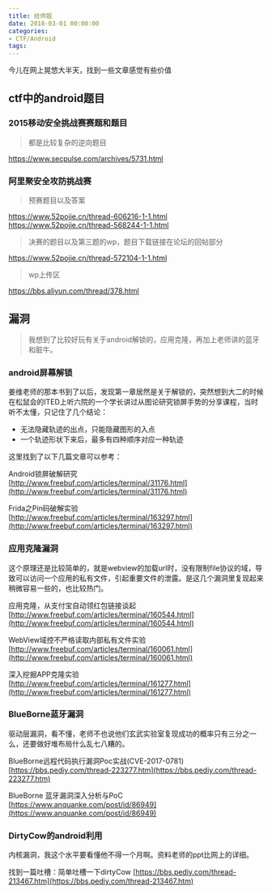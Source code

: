 ```yaml
---
title: 给师姐
date: 2018-03-01 00:00:00
categories:
- CTF/Android
tags: 
---
```


今儿在网上晃悠大半天，找到一些文章感觉有些价值

## ctf中的android题目

### 2015移动安全挑战赛赛题和题目

> 都是比较复杂的逆向题目

https://www.secpulse.com/archives/5731.html

### 阿里聚安全攻防挑战赛

> 预赛题目以及答案

https://www.52pojie.cn/thread-606216-1-1.html
https://www.52pojie.cn/thread-568244-1-1.html

> 决赛的题目以及第三题的wp，题目下载链接在论坛的回帖部分

https://www.52pojie.cn/thread-572104-1-1.html

> wp上传区

https://bbs.aliyun.com/thread/378.html

## 漏洞

> 我想到了比较好玩有关于android解锁的，应用克隆，再加上老师讲的蓝牙和脏牛。

### android屏幕解锁

姜维老师的那本书到了以后，发现第一章居然是关于解锁的，突然想到大二的时候在松鼠会的ITED上听六院的一个学长讲过从图论研究锁屏手势的分享课程，当时听不太懂，只记住了几个结论：

- 无法隐藏轨迹的出点，只能隐藏图形的入点
- 一个轨迹形状下来后，最多有四种顺序对应一种轨迹

这里找到了以下几篇文章可以参考：

Android锁屏破解研究  
[http://www.freebuf.com/articles/terminal/31176.html](http://www.freebuf.com/articles/terminal/31176.html)

Frida之Pin码破解实验  
[http://www.freebuf.com/articles/terminal/163297.html](http://www.freebuf.com/articles/terminal/163297.html)

### 应用克隆漏洞

这个原理还是比较简单的，就是webview的加载url时，没有限制file协议的域，导致可以访问一个应用的私有文件，引起重要文件的泄露。是这几个漏洞里复现起来稍微容易一些的，也比较热门。

应用克隆，从支付宝自动领红包链接谈起   
[http://www.freebuf.com/articles/terminal/160544.html](http://www.freebuf.com/articles/terminal/160544.html)

WebView域控不严格读取内部私有文件实验    
[http://www.freebuf.com/articles/terminal/160061.html](http://www.freebuf.com/articles/terminal/160061.html)

深入挖掘APP克隆实验  
[http://www.freebuf.com/articles/terminal/161277.html](http://www.freebuf.com/articles/terminal/161277.html)

### BlueBorne蓝牙漏洞  

驱动层漏洞，看不懂，老师不也说他们玄武实验室复现成功的概率只有三分之一么，还要做好堆布局什么乱七八糟的。

BlueBorne远程代码执行漏洞Poc实战(CVE-2017-0781) 
[https://bbs.pediy.com/thread-223277.htm](https://bbs.pediy.com/thread-223277.htm)

BlueBorne 蓝牙漏洞深入分析与PoC   
[https://www.anquanke.com/post/id/86949](https://www.anquanke.com/post/id/86949)

### DirtyCow的android利用

内核漏洞，我这个水平要看懂他不得一个月啊。资料老师的ppt比网上的详细。

找到一篇吐槽：简单吐槽一下dirtyCow
[https://bbs.pediy.com/thread-213467.htm](https://bbs.pediy.com/thread-213467.htm)

